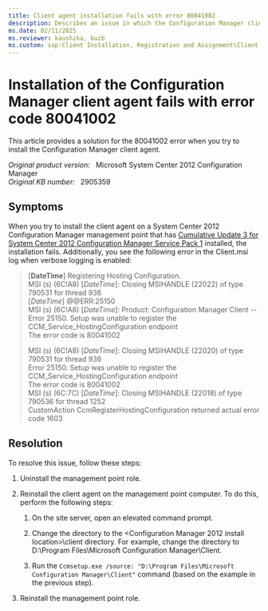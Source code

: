```yaml
---
title: Client agent installation fails with error 80041002
description: Describes an issue in which the Configuration Manager client installation fails on a management point that has Cumulative Update 3 for Configuration Manager 2012 SP1 installed.
ms.date: 02/11/2025
ms.reviewer: kaushika, buzb
ms.custom: sap:Client Installation, Registration and Assignment\Client Installation
---
```

# Installation of the Configuration Manager client agent fails with error code 80041002

This article provides a solution for the 80041002 error when you try to install the Configuration Manager client agent.

_Original product version:_ &nbsp; Microsoft System Center 2012 Configuration Manager  
_Original KB number:_ &nbsp; 2905359

## Symptoms

When you try to install the client agent on a System Center 2012 Configuration Manager management point that has [Cumulative Update 3 for System Center 2012 Configuration Manager Service Pack 1](https://support.microsoft.com/help/2882125) installed, the installation fails. Additionally, you see the following error in the Client.msi log when verbose logging is enabled:

> [**DateTime**] Registering Hosting Configuration.  
> MSI (s) (6C!A8) [*DateTime*]: Closing MSIHANDLE (22022) of type 790531 for thread 936  
> [*DateTime*] @@ERR:25150  
> MSI (s) (6C!A8) [*DateTime*]: Product: Configuration Manager Client -- Error 25150. Setup was unable to register the CCM_Service_HostingConfiguration endpoint  
> The error code is 80041002
>
> MSI (s) (6C!A8) [*DateTime*]: Closing MSIHANDLE (22020) of type 790531 for thread 936  
> Error 25150. Setup was unable to register the CCM_Service_HostingConfiguration endpoint  
> The error code is 80041002  
> MSI (s) (6C:7C) [*DateTime*]: Closing MSIHANDLE (22018) of type 790536 for thread 1252  
> CustomAction CcmRegisterHostingConfiguration returned actual error code 1603

## Resolution

To resolve this issue, follow these steps:

1. Uninstall the management point role.
2. Reinstall the client agent on the management point computer. To do this, perform the following steps:

    1. On the site server, open an elevated command prompt.
    2. Change the directory to the \<Configuration Manager 2012 install location>\client directory. For example, change the directory to D:\Program Files\Microsoft Configuration Manager\Client.

    3. Run the `Ccmsetup.exe /source: "D:\Program Files\Microsoft Configuration Manager\Client"` command (based on the example in the previous step).

3. Reinstall the management point role.
